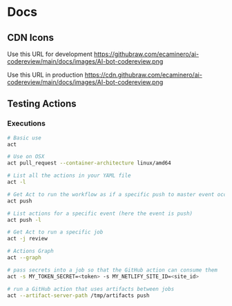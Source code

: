 # Docs

## CDN Icons
Use this URL for development
https://githubraw.com/ecaminero/ai-codereview/main/docs/images/AI-bot-codereview.png

Use this URL in production
https://cdn.githubraw.com/ecaminero/ai-codereview/main/docs/images/AI-bot-codereview.png


## Testing Actions
### Executions
```bash
# Basic use
act 

# Use on OSX
act pull_request --container-architecture linux/amd64

# List all the actions in your YAML file
act -l 

# Get Act to run the workflow as if a specific push to master event occured
act push

# List actions for a specific event (here the event is push)
act push -l

# Get Act to run a specific job
act -j review 

# Actions Graph
act --graph

# pass secrets into a job so that the GitHub action can consume them
act -s MY_TOKEN_SECRET=<token> -s MY_NETLIFY_SITE_ID=<site_id> 

# run a GitHub action that uses artifacts between jobs
act --artifact-server-path /tmp/artifacts push
```









